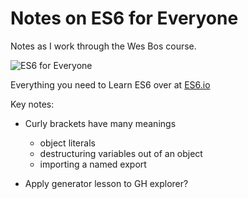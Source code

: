 # Notes on ES6 for Everyone

Notes as I work through the Wes Bos course.

![ES6 for Everyone](https://es6.io/images/es6-facebook-share.png?cool=yah)

Everything you need to Learn ES6 over at [ES6.io](https://ES6.io)

Key notes:

+ Curly brackets have many meanings
  + object literals
  + destructuring variables out of an object
  + importing a named export

+ Apply generator lesson to GH explorer?
